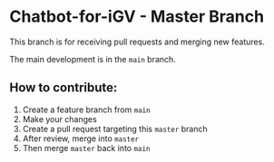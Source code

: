 # Chatbot-for-iGV - Master Branch

This branch is for receiving pull requests and merging new features.

The main development is in the `main` branch.

## How to contribute:
1. Create a feature branch from `main`
2. Make your changes
3. Create a pull request targeting this `master` branch
4. After review, merge into `master`
5. Then merge `master` back into `main`
